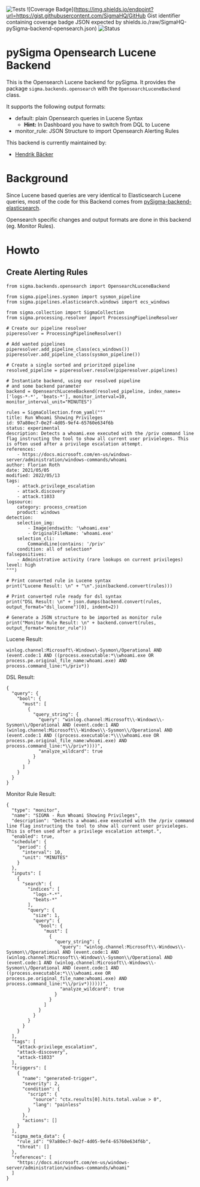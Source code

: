 ![Tests](https://github.com/SigmaHQ/pySigma-backend-opensearch/actions/workflows/test.yml/badge.svg)
![Coverage Badge](https://img.shields.io/endpoint?url=https://gist.githubusercontent.com/SigmaHQ/GitHub Gist identifier containing coverage badge JSON expected by shields.io./raw/SigmaHQ-pySigma-backend-opensearch.json)
![Status](https://img.shields.io/badge/Status-pre--release-orange)

# pySigma Opensearch Lucene Backend

This is the Opensearch Lucene backend for pySigma. It provides the package `sigma.backends.opensearch` with the `OpensearchLuceneBackend` class.

It supports the following output formats:

* default: plain Opensearch queries in Lucene Syntax 
  * **Hint:** In Dashboard you have to switch from DQL to Lucene
* monitor_rule: JSON Structure to import Opensearch Alerting Rules

This backend is currently maintained by:

* [Hendrik Bäcker](https://github.com/andurin/)

# Background

Since Lucene based queries are very identical to Elasticsearch Lucene queries, most 
of the code for this Backend comes from [pySigma-backend-elasticsearch](https://github.com/SigmaHQ/pySigma-backend-elasticsearch). 

Opensearch specific changes and output formats are done in this 
backend (eg. Monitor Rules).

# Howto

## Create Alerting Rules

```
from sigma.backends.opensearch import OpensearchLuceneBackend

from sigma.pipelines.sysmon import sysmon_pipeline
from sigma.pipelines.elasticsearch.windows import ecs_windows

from sigma.collection import SigmaCollection
from sigma.processing.resolver import ProcessingPipelineResolver

# Create our pipeline resolver
piperesolver = ProcessingPipelineResolver()

# Add wanted pipelines
piperesolver.add_pipeline_class(ecs_windows())
piperesolver.add_pipeline_class(sysmon_pipeline())

# Create a single sorted and prioritzed pipeline
resolved_pipeline = piperesolver.resolve(piperesolver.pipelines)

# Instantiate backend, using our resolved pipeline
# and some backend parameter
backend = OpensearchLuceneBackend(resolved_pipeline, index_names=['logs-*-*', 'beats-*'], monitor_interval=10, monitor_interval_unit="MINUTES")

rules = SigmaCollection.from_yaml("""
title: Run Whoami Showing Privileges
id: 97a80ec7-0e2f-4d05-9ef4-65760e634f6b
status: experimental
description: Detects a whoami.exe executed with the /priv command line flag instructing the tool to show all current user privieleges. This is often used after a privilege escalation attempt. 
references:
    - https://docs.microsoft.com/en-us/windows-server/administration/windows-commands/whoami
author: Florian Roth
date: 2021/05/05
modified: 2022/05/13
tags:
    - attack.privilege_escalation
    - attack.discovery
    - attack.t1033
logsource:
    category: process_creation
    product: windows
detection:
    selection_img:
        - Image|endswith: '\whoami.exe'
        - OriginalFileName: 'whoami.exe'
    selection_cli:
        CommandLine|contains: '/priv'
    condition: all of selection*
falsepositives:
    - Administrative activity (rare lookups on current privileges)
level: high
""")

# Print converted rule in Lucene syntax
print("Lucene Result: \n" + "\n".join(backend.convert(rules)))

# Print converted rule ready for dsl syntax
print("DSL Result: \n" + json.dumps(backend.convert(rules, output_format="dsl_lucene")[0], indent=2))

# Generate a JSON structure to be imported as monitor rule
print("Monitor Rule Result: \n" + backend.convert(rules, output_format="monitor_rule"))

```

Lucene Result: 
```
winlog.channel:Microsoft\-Windows\-Sysmon\/Operational AND (event.code:1 AND ((process.executable:*\\whoami.exe OR process.pe.original_file_name:whoami.exe) AND process.command_line:*\/priv*))
```

DSL Result: 
```
{
  "query": {
    "bool": {
      "must": [
        {
          "query_string": {
            "query": "winlog.channel:Microsoft\\-Windows\\-Sysmon\\/Operational AND (event.code:1 AND (winlog.channel:Microsoft\\-Windows\\-Sysmon\\/Operational AND (event.code:1 AND ((process.executable:*\\\\whoami.exe OR process.pe.original_file_name:whoami.exe) AND process.command_line:*\\/priv*))))",
            "analyze_wildcard": true
          }
        }
      ]
    }
  }
}
```

Monitor Rule Result: 

```
{
  "type": "monitor",
  "name": "SIGMA - Run Whoami Showing Privileges",
  "description": "Detects a whoami.exe executed with the /priv command line flag instructing the tool to show all current user privieleges. This is often used after a privilege escalation attempt.",
  "enabled": true,
  "schedule": {
    "period": {
      "interval": 10,
      "unit": "MINUTES"
    }
  },
  "inputs": [
    {
      "search": {
        "indices": [
          "logs-*-*",
          "beats-*"
        ],
        "query": {
          "size": 1,
          "query": {
            "bool": {
              "must": [
                {
                  "query_string": {
                    "query": "winlog.channel:Microsoft\\-Windows\\-Sysmon\\/Operational AND (event.code:1 AND (winlog.channel:Microsoft\\-Windows\\-Sysmon\\/Operational AND (event.code:1 AND (winlog.channel:Microsoft\\-Windows\\-Sysmon\\/Operational AND (event.code:1 AND ((process.executable:*\\\\whoami.exe OR process.pe.original_file_name:whoami.exe) AND process.command_line:*\\/priv*))))))",
                    "analyze_wildcard": true
                  }
                }
              ]
            }
          }
        }
      }
    }
  ],
  "tags": [
    "attack-privilege_escalation",
    "attack-discovery",
    "attack-t1033"
  ],
  "triggers": [
    {
      "name": "generated-trigger",
      "severity": 2,
      "condition": {
        "script": {
          "source": "ctx.results[0].hits.total.value > 0",
          "lang": "painless"
        }
      },
      "actions": []
    }
  ],
  "sigma_meta_data": {
    "rule_id": "97a80ec7-0e2f-4d05-9ef4-65760e634f6b",
    "threat": []
  },
  "references": [
    "https://docs.microsoft.com/en-us/windows-server/administration/windows-commands/whoami"
  ]
}
```